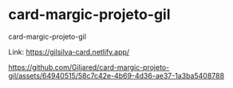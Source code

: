 # card-margic-projeto-gil
card-margic-projeto-gil


Link: https://gilsilva-card.netlify.app/


https://github.com/Giljared/card-margic-projeto-gil/assets/64940515/58c7c42e-4b69-4d36-ae37-1a3ba5408788



